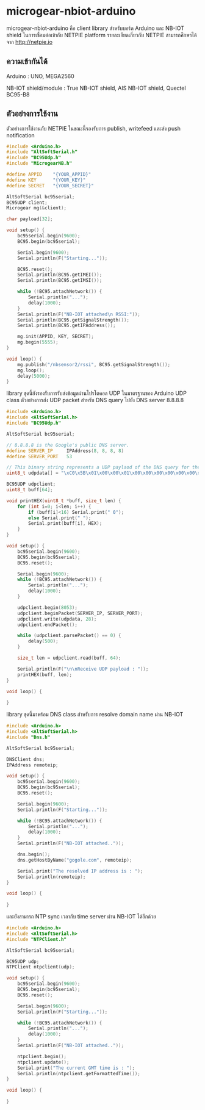 # microgear-nbiot-arduino

microgear-nbiot-arduino คือ client library สำหรับบอร์ด Arduino และ NB-IOT shield ในการเชื่อมต่อเข้ากับ NETPIE platform รายละเอียดเกี่ยวกับ NETPIE สามารถศึกษาได้จาก http://netpie.io

## ความเข้ากันได้

Arduino : UNO, MEGA2560

NB-IOT shield/module : True NB-IOT shield, AIS NB-IOT shield, Quectel BC95-B8

## ตัวอย่างการใช้งาน

ตัวอย่างการใช้งานกับ NETPIE ในขณะนี้รองรับการ publish, writefeed และส่ง push notification

```C++
#include <Arduino.h>
#include "AltSoftSerial.h"
#include "BC95Udp.h"
#include "MicrogearNB.h"

#define APPID    "{YOUR_APPID}"
#define KEY      "{YOUR_KEY}"
#define SECRET   "{YOUR_SECRET}"

AltSoftSerial bc95serial;
BC95UDP client;
Microgear mg(&client);

char payload[32];

void setup() {
    bc95serial.begin(9600);
    BC95.begin(bc95serial);

    Serial.begin(9600);
    Serial.println(F("Starting..."));

    BC95.reset();
    Serial.println(BC95.getIMEI());
    Serial.println(BC95.getIMSI());

    while (!BC95.attachNetwork()) {
        Serial.println("...");
        delay(1000);
    }
    Serial.println(F("NB-IOT attached\n RSSI:"));
    Serial.println(BC95.getSignalStrength());
    Serial.println(BC95.getIPAddress());

    mg.init(APPID, KEY, SECRET);
    mg.begin(5555);
}

void loop() {
    mg.publish("/nbsensor2/rssi", BC95.getSignalStrength());
    mg.loop();
    delay(5000);
}
```

library ชุดนี้ยังรองรับการรับส่งข้อมูลผ่านโปรโตคอล UDP ในมาตรฐานของ Arduino UDP class ตัวอย่างการส่ง UDP packet สำหรับ DNS query ไปยัง DNS server 8.8.8.8

```C++
#include <Arduino.h>
#include <AltSoftSerial.h>
#include "BC95Udp.h"

AltSoftSerial bc95serial;

// 8.8.8.8 is the Google's public DNS server.
#define SERVER_IP     IPAddress(8, 8, 8, 8)
#define SERVER_PORT   53

// This binary string represents a UDP paylaod of the DNS query for the domain name nexpie.com
uint8_t udpdata[] = "\xC0\x5B\x01\x00\x00\x01\x00\x00\x00\x00\x00\x00\x06\x6E\x65\x78\x70\x69\x65\x03\x63\x6F\x6D\x00\x00\x01\x00\x01";

BC95UDP udpclient;
uint8_t buff[64];

void printHEX(uint8_t *buff, size_t len) {
    for (int i=0; i<len; i++) {
        if (buff[i]<16) Serial.print(" 0");
        else Serial.print(" ");
        Serial.print(buff[i], HEX);
    }
}

void setup() {
    bc95serial.begin(9600);
    BC95.begin(bc95serial);
    BC95.reset();

    Serial.begin(9600);
    while (!BC95.attachNetwork()) {
        Serial.println("...");
        delay(1000);
    }

    udpclient.begin(8053);
    udpclient.beginPacket(SERVER_IP, SERVER_PORT);    
    udpclient.write(udpdata, 28);
    udpclient.endPacket();

    while (udpclient.parsePacket() == 0) {
        delay(500);
    }

    size_t len = udpclient.read(buff, 64);

    Serial.println(F("\n\nReceive UDP payload : "));
    printHEX(buff, len);
}

void loop() {
  
}

```

library ชุดนี้มาพร้อม DNS class สำหรับการ resolve domain name ผ่าน NB-IOT

```C++
#include <Arduino.h>
#include <AltSoftSerial.h>
#include "Dns.h"

AltSoftSerial bc95serial;

DNSClient dns;
IPAddress remoteip;

void setup() {
    bc95serial.begin(9600);
    BC95.begin(bc95serial);
    BC95.reset();

    Serial.begin(9600);
    Serial.println(F("Starting..."));

    while (!BC95.attachNetwork()) {
        Serial.println("...");
        delay(1000);
    }
    Serial.println(F("NB-IOT attached.."));

    dns.begin();
    dns.getHostByName("gogole.com", remoteip);

    Serial.print("The resolved IP address is : ");
    Serial.println(remoteip);
}

void loop() {
  
}

```

และยังสามารถ NTP sync เวลากับ time server ผ่าน NB-IOT ได้อีกด้วย

```C++
#include <Arduino.h>
#include <AltSoftSerial.h>
#include "NTPClient.h"

AltSoftSerial bc95serial;

BC95UDP udp;
NTPClient ntpclient(udp);

void setup() {
    bc95serial.begin(9600);
    BC95.begin(bc95serial);
    BC95.reset();

    Serial.begin(9600);
    Serial.println(F("Starting..."));

    while (!BC95.attachNetwork()) {
        Serial.println("...");
        delay(1000);
    }
    Serial.println(F("NB-IOT attached.."));

    ntpclient.begin();
    ntpclient.update();
    Serial.print("The current GMT time is : ");
    Serial.println(ntpclient.getFormattedTime());
}

void loop() {
  
}

```
